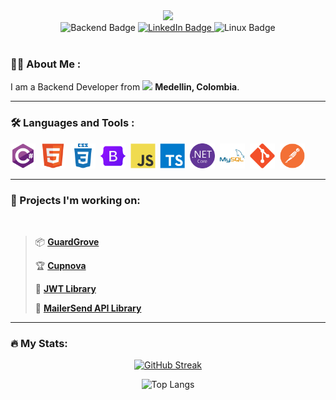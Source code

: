<div id="header" align="center">
  <img src="https://github.com/DannyKentala/DannyKentala/assets/137356213/1bced40f-880f-47c6-b3f5-7b08a2ac075c" width="250"/>
</div>

<div id="badges" align="center">
  <img src="https://img.shields.io/badge/Backend-blue?style=for-the-badge&logo=csharp&logoColor=white" alt="Backend Badge"/>
  <a href="https://www.linkedin.com/in/andres-david-hernandez-software-engineer/" target="_blank">
    <img src="https://img.shields.io/badge/LinkedIn-blue?style=for-the-badge&logo=linkedin&logoColor=white" alt="LinkedIn Badge"/>
  </a>
  <img src="https://img.shields.io/badge/Linux-white?style=for-the-badge&logo=archlinux&logoColor=#1793D1" alt="Linux Badge"/>
</div>

<div id="views" align="center">
  <img src="https://komarev.com/ghpvc/?username=dannykentala&label=PROFILE+VIEWS&color=8d1313&base=100&style=flat" alt=""/>
</div>


### :man_technologist: About Me :

I am a Backend Developer from <img src="https://github.com/dannykentala/DannyKentala/assets/137356213/ea4c7658-232e-4020-a1ac-5fcc5f7ba5f6" width="13" /> **Medellin, Colombia**.

---

### :hammer_and_wrench: Languages and Tools :

<div id="icons">
  <img src="https://github.com/devicons/devicon/blob/master/icons/csharp/csharp-original.svg" title="Csharp" **alt="Csharp" width="40" height="40" fill="blue"/>&nbsp;
  <img src="https://github.com/devicons/devicon/blob/master/icons/html5/html5-original.svg" title="HTML5" alt="HTML" width="40" height="40"/>&nbsp;
  <img src="https://github.com/devicons/devicon/blob/master/icons/css3/css3-plain-wordmark.svg"  title="CSS3" alt="CSS" width="40" height="40"/>&nbsp;
  <img src="https://github.com/devicons/devicon/blob/master/icons/bootstrap/bootstrap-original.svg" title="Linux" **alt="Linux" width="40" height="40" fill="blue"/>&nbsp;
  <img src="https://github.com/devicons/devicon/blob/master/icons/javascript/javascript-original.svg" title="JavaScript" alt="JavaScript" width="40" height="40"/>&nbsp;
  <img src="https://github.com/devicons/devicon/blob/master/icons/typescript/typescript-plain.svg" title="TypeScript" **alt="TypeScript" width="40" height="40" fill="blue"/>&nbsp;
  <img src="https://github.com/devicons/devicon/blob/master/icons/dotnetcore/dotnetcore-original.svg" title="Dotnet" alt="Csharp" width="40" height="40"/>&nbsp;
  <img src="https://github.com/devicons/devicon/blob/master/icons/mysql/mysql-original-wordmark.svg" title="MySQL"  alt="MySQL" width="40" height="40"/>&nbsp;
  <img src="https://github.com/devicons/devicon/blob/master/icons/git/git-original.svg" title="Git" **alt="Git" width="40" height="40"/>&nbsp;
  <img src="https://github.com/devicons/devicon/blob/master/icons/postman/postman-original.svg" title="Linux" **alt="Linux" width="40" height="40" fill="blue"/>&nbsp;

</div>

---

### :briefcase: Projects I'm working on:
</br>

> 📦 <a href=""><b>GuardGrove</b></a>
 > 
> 🏆 <a href=""><b>Cupnova</b></a>
 > 
> 🔑 <a href=""><b>JWT Library</b></a>
 > 
> 📜 <a href=""><b>MailerSend API Library</b></a>


---

### :fire: My Stats:

<div id="stats" align="center">
  
  [![GitHub Streak](https://streak-stats.demolab.com?user=dannykentala&theme=highcontrast&hide_border=true&ring=4033F5&fire=2F25B3&currStreakLabel=2F25B3)](https://git.io/streak-stats)

  ![Top Langs](https://github-readme-stats.vercel.app/api/top-langs/?username=dannykentala&hide=html,jupyter%20notebook&layout=donut&theme=vision-friendly-dark&hide_border=true&title_color=4338d9)

</div>

<!--
Want to build a Readme like this?

See

https://www.sitepoint.com/github-profile-readme/
https://github.com/thmsgbrt/thmsgbrt/blob/master/README.md

https://github.com/abhisheknaiidu/awesome-github-profile-readme?tab=readme-ov-file
https://bootcamp.uxdesign.cc/how-to-design-an-attractive-github-profile-readme-3618d6c53783
-->
